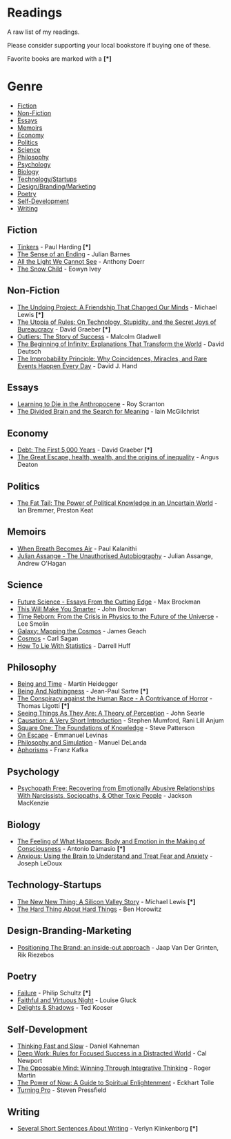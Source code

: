 # Readings

A raw list of my readings.

Please consider supporting your local bookstore if buying one of these.

Favorite books are marked with a **[\*]**

# Genre

* [Fiction](#fiction)
* [Non-Fiction](#non-fiction)
* [Essays](#essays)
* [Memoirs](#memoirs)
* [Economy](#economy)
* [Politics](#politics)
* [Science](#science)
* [Philosophy](#philosophy)
* [Psychology](#psychology)
* [Biology](#biology)
* [Technology/Startups](#technology-startups)
* [Design/Branding/Marketing](#design-branding-marketing)
* [Poetry](#poetry)
* [Self-Development](#self-development)
* [Writing](#writing)


## Fiction

* [Tinkers](https://www.goodreads.com/book/show/4957350-tinkers?from_search=true) - Paul Harding **[\*]**
* [The Sense of an Ending](https://www.goodreads.com/book/show/10746542-the-sense-of-an-ending) - Julian Barnes
* [All the Light We Cannot See](https://www.goodreads.com/book/show/18143977-all-the-light-we-cannot-see?from_search=true) - Anthony Doerr
* [The Snow Child](https://www.goodreads.com/book/show/11250053-the-snow-child) - Eowyn Ivey

## Non-Fiction

* [The Undoing Project: A Friendship That Changed Our Minds](https://www.goodreads.com/book/show/30334134-the-undoing-project) - Michael Lewis **[\*]**
* [The Utopia of Rules: On Technology, Stupidity, and the Secret Joys of Bureaucracy](http://www.goodreads.com/book/show/22245334-the-utopia-of-rules) - David Graeber **[\*]**
* [Outliers: The Story of Success](https://www.goodreads.com/book/show/3228917-outliers?ac=1&from_search=true) - Malcolm Gladwell
* [The Beginning of Infinity: Explanations That Transform the World](https://www.goodreads.com/book/show/10483171-the-beginning-of-infinity) - David Deutsch
* [The Improbability Principle: Why Coincidences, Miracles, and Rare Events Happen Every Day](http://www.goodreads.com/book/show/17934639-the-improbability-principle) - David J. Hand

## Essays

* [Learning to Die in the Anthropocene](https://www.goodreads.com/book/show/25330145-learning-to-die-in-the-anthropocene?from_search=true) - Roy Scranton
* [The Divided Brain and the Search for Meaning](https://www.goodreads.com/book/show/18901042-the-divided-brain-and-the-search-for-meaning) - Iain McGilchrist

## Economy

* [Debt: The First 5,000 Years](https://www.goodreads.com/book/show/6617037-debt) - David Graeber **[\*]**
* [The Great Escape, health, wealth, and the origins of inequality](https://www.goodreads.com/book/show/17942017-the-great-escape?from_search=true) - Angus Deaton

## Politics

* [The Fat Tail: The Power of Political Knowledge in an Uncertain World](https://www.goodreads.com/book/show/5369144-the-fat-tail?from_search=true) - Ian Bremmer, Preston Keat

## Memoirs

* [When Breath Becomes Air](https://www.goodreads.com/book/show/25899336-when-breath-becomes-air?from_search=true) - Paul Kalanithi
* [Julian Assange - The Unauthorised Autobiography](https://www.goodreads.com/book/show/12689645-julian-assange---the-unauthorised-autobiography) - Julian Assange, Andrew O'Hagan

## Science

* [Future Science - Essays From the Cutting Edge](https://www.goodreads.com/book/show/11114730-future-science?from_search=true) - Max Brockman
* [This Will Make You Smarter](https://www.goodreads.com/book/show/13035774-this-will-make-you-smarter?from_search=true) - John Brockman
* [Time Reborn: From the Crisis in Physics to the Future of the Universe](https://www.goodreads.com/book/show/15816556-time-reborn?from_search=true) - Lee Smolin
* [Galaxy: Mapping the Cosmos](https://www.goodreads.com/book/show/20763485-galaxy?from_search=true) - James Geach
* [Cosmos](https://www.goodreads.com/book/show/55030.Cosmos?from_search=true) - Carl Sagan
* [How To Lie With Statistics](https://www.goodreads.com/book/show/51291.How_to_Lie_with_Statistics?from_search=true) - Darrell Huff

## Philosophy

* [Being and Time](https://www.goodreads.com/book/show/92307.Being_and_Time) - Martin Heidegger
* [Being And Nothingness](https://www.goodreads.com/book/show/10033.Being_and_Nothingness?from_search=true) - Jean-Paul Sartre **[\*]**
* [The Conspiracy against the Human Race - A Contrivance of Horror](https://www.goodreads.com/book/show/8524528-the-conspiracy-against-the-human-race?ac=1&from_search=true) - Thomas Ligotti **[\*]**
* [Seeing Things As They Are: A Theory of Perception](https://www.goodreads.com/book/show/22104265-seeing-things-as-they-are?from_search=true) - John Searle
* [Causation: A Very Short Introduction](https://www.goodreads.com/book/show/17847501-causation?ac=1&from_search=true) - Stephen Mumford, Rani Lill Anjum
* [Square One: The Foundations of Knowledge](https://www.amazon.com/dp/B01M9JL27L/ref=as_li_ss_tl?ie=UTF8&linkCode=sl1&tag=stevepatte-20&linkId=84e1ef535102b96acf62739f284b0519) - Steve Patterson
* [On Escape](https://www.goodreads.com/book/show/303075.On_Escape?from_search=true) - Emmanuel Levinas
* [Philosophy and Simulation](https://www.goodreads.com/book/show/10393464-philosophy-and-simulation?from_search=true) - Manuel DeLanda
* [Aphorisms](https://www.goodreads.com/book/show/28469089-aphorisms?from_search=true) - Franz Kafka

## Psychology

* [Psychopath Free: Recovering from Emotionally Abusive Relationships With Narcissists, Sociopaths, & Other Toxic People](https://www.goodreads.com/book/show/17731942-psychopath-free?ac=1&from_search=true) - Jackson MacKenzie

## Biology

* [The Feeling of What Happens: Body and Emotion in the Making of Consciousness](https://www.goodreads.com/book/show/125777.The_Feeling_of_What_Happens?from_search=true) - Antonio Damasio **[\*]**
* [Anxious: Using the Brain to Understand and Treat Fear and Anxiety](https://www.goodreads.com/book/show/23398722-anxious?ac=1&from_search=true) - Joseph LeDoux

## Technology-Startups

* [The New New Thing: A Silicon Valley Story](https://www.goodreads.com/book/show/17986421-the-new-new-thing?from_search=true) - Michael Lewis **[\*]**
* [The Hard Thing About Hard Things](https://www.goodreads.com/book/show/18176747-the-hard-thing-about-hard-things?ac=1&from_search=true) - Ben Horowitz

## Design-Branding-Marketing

* [Positioning The Brand: an inside-out approach](https://www.goodreads.com/book/show/13714811-positioning-the-brand?from_search=true) - Jaap Van Der Grinten, Rik Riezebos

## Poetry

* [Failure](https://www.goodreads.com/book/show/2029835.Failure?from_search=true) - Philip Schultz **[\*]**
* [Faithful and Virtuous Night](https://www.goodreads.com/book/show/20613826-faithful-and-virtuous-night?ac=1&from_search=true) - Louise Gluck
* [Delights & Shadows](https://www.goodreads.com/book/show/239229.Delights_and_Shadows?ac=1&from_search=true) - Ted Kooser

## Self-Development

* [Thinking Fast and Slow](https://www.goodreads.com/book/show/11468377-thinking-fast-and-slow?from_search=true) - Daniel Kahneman
* [Deep Work: Rules for Focused Success in a Distracted World](https://www.goodreads.com/book/show/25744928-deep-work) - Cal Newport
* [The Opposable Mind: Winning Through Integrative Thinking](https://www.goodreads.com/book/show/2001132.The_Opposable_Mind?ac=1&from_search=true) - Roger Martin
* [The Power of Now: A Guide to Spiritual Enlightenment](https://www.goodreads.com/book/show/6708.The_Power_of_Now?ac=1&from_search=true) - Eckhart Tolle
* [Turning Pro](https://www.goodreads.com/book/show/14912777-turning-pro) - Steven Pressfield

## Writing

* [Several Short Sentences About Writing](https://www.goodreads.com/book/show/13155290-several-short-sentences-about-writing?ac=1&from_search=true) - Verlyn Klinkenborg **[\*]**
